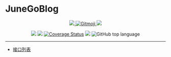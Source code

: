 # JuneGoBlog


<p align="center">
<a href="https://travis-ci.org/">
  <img src="https://travis-ci.com/520MianXiangDuiXiang520/JuneGoBlog.svg?token=7mqBvrpUUzHXp1nyitHA&branch=master">
</a>
<a href="https://gitmoji.carloscuesta.me">
  <img src="https://img.shields.io/badge/gitmoji-%20😜%20😍-FFDD67.svg?style=flat-square" alt="Gitmoji">
</a>
<a title="Last Commit" target="_blank" href="https://github.com/520MianXiangDuiXiang520/JuneGoBlog/commits/master"><img src="https://img.shields.io/github/last-commit/520MianXiangDuiXiang520/JuneGoBlog.svg?style=flat-square&color=FF9900"></a>
</p>
<p align="center">
<a href="https://codeclimate.com/github/520MianXiangDuiXiang520/JuneGoBlog/maintainability"><img src="https://api.codeclimate.com/v1/badges/ed575aea812a025dfcc9/maintainability" /></a>
<a href="https://goreportcard.com/badge/github.com/520MianXiangDuiXiang520/JuneGoBlog"> <img src="https://goreportcard.com/badge/github.com/520MianXiangDuiXiang520/JuneGoBlog" /></a>
<a href='https://coveralls.io/github/520MianXiangDuiXiang520/JuneGoBlog?branch=master'><img src='https://coveralls.io/repos/github/520MianXiangDuiXiang520/JuneGoBlog/badge.svg?branch=master' alt='Coverage Status' /></a>
<a title="GPL" target="_blank" href="https://github.com/520MianXiangDuiXiang520/JuneGoBlog/blob/master/LICENSE"><img src="https://img.shields.io/badge/license-GPL 3.0-orange.svg?style=flat-square"></a>
<img alt="GitHub top language" src="https://img.shields.io/github/languages/top/520MianXiangDuiXiang520/JuneGoBlog">
</p>




----

* [接口列表](api.md)